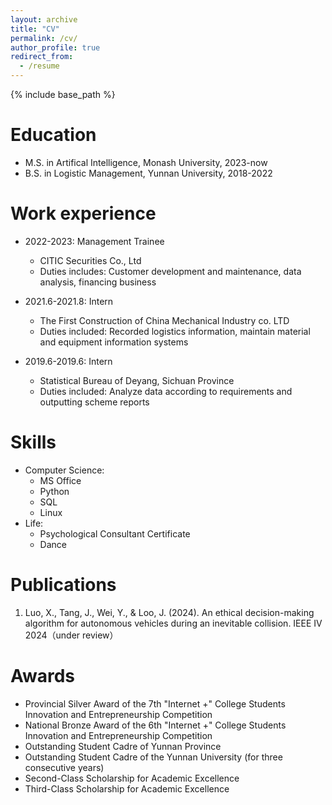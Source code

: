 ```yaml
---
layout: archive
title: "CV"
permalink: /cv/
author_profile: true
redirect_from:
  - /resume
---
```


{% include base_path %}

Education
======
* M.S. in Artifical Intelligence, Monash University, 2023-now
* B.S. in Logistic Management, Yunnan University, 2018-2022

Work experience
======
* 2022-2023: Management Trainee
  * CITIC Securities Co., Ltd
  * Duties includes: Customer development and maintenance, data analysis, financing business

* 2021.6-2021.8: Intern
  * The First Construction of China Mechanical Industry co. LTD
  * Duties included: Recorded logistics information, maintain material and equipment information systems

* 2019.6-2019.6: Intern
  * Statistical Bureau of Deyang, Sichuan Province
  * Duties included: Analyze data according to requirements and outputting scheme reports
  
Skills
======
* Computer Science:
   * MS Office
   * Python
   * SQL
   * Linux
* Life:
   * Psychological Consultant Certificate
   * Dance

Publications
======
1. Luo, X., Tang, J., Wei, Y., & Loo, J. (2024). An ethical decision-making algorithm for autonomous vehicles during an inevitable collision. IEEE IV 2024（under review）


Awards
======
* Provincial Silver Award of the 7th "Internet +" College Students Innovation and Entrepreneurship Competition
* National Bronze Award of the 6th "Internet +" College Students Innovation and Entrepreneurship Competition
* Outstanding Student Cadre of Yunnan Province
* Outstanding Student Cadre of the Yunnan University (for three consecutive years)
* Second-Class Scholarship for Academic Excellence
* Third-Class Scholarship for Academic Excellence
